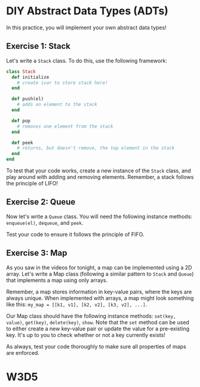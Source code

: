 # DIY Abstract Data Types (ADTs)

In this practice, you will implement your own abstract data types!

## Exercise 1: Stack

Let's write a `Stack` class. To do this, use the following framework:

```ruby
class Stack
  def initialize
    # create ivar to store stack here!
  end

  def push(el)
    # adds an element to the stack
  end

  def pop
    # removes one element from the stack
  end

  def peek
    # returns, but doesn't remove, the top element in the stack
  end
end
```

To test that your code works, create a new instance of the `Stack` class, and
play
around with adding and removing elements. Remember, a stack follows the
principle of LIFO!

## Exercise 2: Queue

Now let's write a `Queue` class. You will need the following instance methods:
`enqueue(el)`, `dequeue`, and `peek`.

Test your code to ensure it follows the principle of FIFO.

## Exercise 3: Map

As you saw in the videos for tonight, a map can be implemented using a 2D array.
Let's write a Map class (following a similar pattern to `Stack` and `Queue`)
that implements a map using only arrays.

Remember, a map stores information in key-value pairs, where the keys are always
unique. When implemented with arrays, a map might look something like this:
`my_map = [[k1, v1], [k2, v2], [k3, v2], ...]`.

Our Map class should have the following instance methods: `set(key, value)`,
`get(key)`, `delete(key)`, `show`. Note that the `set` method can be used to
either create a new key-value pair or update the value for a pre-existing key.
It's up to you to check whether or not a key currently exists!

As always, test your code thoroughly to make sure all properties of maps are
enforced.
# W3D5
